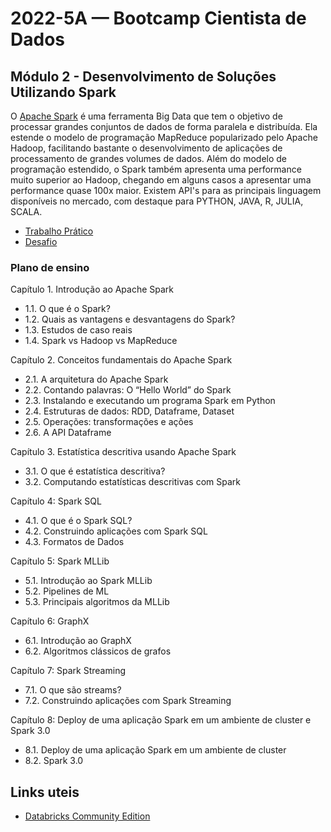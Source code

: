 # 2022-5A — Bootcamp Cientista de Dados

## Módulo 2 - Desenvolvimento de Soluções Utilizando Spark

O [Apache Spark](https://spark.apache.org/) é uma ferramenta Big Data que tem o objetivo de processar grandes conjuntos de dados de forma paralela e distribuída. Ela estende o modelo de programação MapReduce popularizado pelo Apache Hadoop, facilitando bastante o desenvolvimento de aplicações de processamento de grandes volumes de dados. Além do modelo de programação estendido, o Spark também apresenta uma performance muito superior ao Hadoop, chegando em alguns casos a apresentar uma performance quase 100x maior. Existem API's para as principais linguagem disponíveis no mercado, com destaque para PYTHON, JAVA, R, JULIA, SCALA.

- [Trabalho Prático](TrabalhoPratico)
- [Desafio](Desafio)

### Plano de ensino

Capítulo 1. Introdução ao Apache Spark

- 1.1. O que é o Spark?
- 1.2. Quais as vantagens e desvantagens do Spark?
- 1.3. Estudos de caso reais
- 1.4. Spark vs Hadoop vs MapReduce

Capítulo 2. Conceitos fundamentais do Apache Spark

- 2.1. A arquitetura do Apache Spark
- 2.2. Contando palavras: O “Hello World” do Spark
- 2.3. Instalando e executando um programa Spark em Python
- 2.4. Estruturas de dados: RDD, Dataframe, Dataset
- 2.5. Operações: transformações e ações
- 2.6. A API Dataframe

Capítulo 3. Estatística descritiva usando Apache Spark

- 3.1. O que é estatística descritiva?
- 3.2. Computando estatísticas descritivas com Spark

Capítulo 4: Spark SQL

- 4.1. O que é o Spark SQL?
- 4.2. Construindo aplicações com Spark SQL
- 4.3. Formatos de Dados

Capítulo 5: Spark MLLib

- 5.1. Introdução ao Spark MLLib
- 5.2. Pipelines de ML
- 5.3. Principais algoritmos da MLLib

Capítulo 6:  GraphX

- 6.1. Introdução ao GraphX
- 6.2. Algoritmos clássicos de grafos

Capítulo 7: Spark Streaming

- 7.1. O que são streams?
- 7.2. Construindo aplicações com Spark Streaming

Capítulo 8:  Deploy de uma aplicação Spark em um ambiente de cluster e Spark 3.0

- 8.1. Deploy de uma aplicação Spark em um ambiente de cluster
- 8.2. Spark 3.0

## Links uteis

- [Databricks Community Edition](https://community.cloud.databricks.com/)
